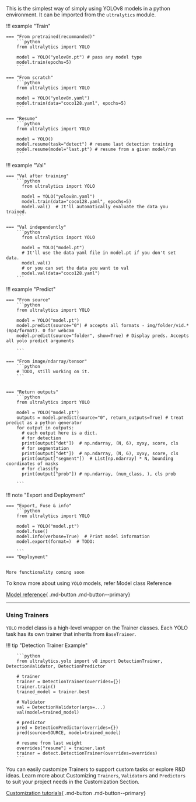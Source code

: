 This is the simplest way of simply using YOLOv8 models in a python environment. It can be imported from
the `ultralytics` module.

!!! example "Train"

    === "From pretrained(recommanded)"
        ```python
        from ultralytics import YOLO

        model = YOLO("yolov8n.pt") # pass any model type
        model.train(epochs=5)
        ```

    === "From scratch"
        ```python
        from ultralytics import YOLO

        model = YOLO("yolov8n.yaml")
        model.train(data="coco128.yaml", epochs=5)
        ```

    === "Resume"
        ```python
        from ultralytics import YOLO

        model = YOLO()
        model.resume(task="detect") # resume last detection training
        model.resume(model="last.pt") # resume from a given model/run
        ```

!!! example "Val"

    === "Val after training"
        ```python
          from ultralytics import YOLO

          model = YOLO("yolov8n.yaml")
          model.train(data="coco128.yaml", epochs=5)
          model.val()  # It'll automatically evaluate the data you trained.
        ```

    === "Val independently"
        ```python
          from ultralytics import YOLO

          model = YOLO("model.pt")
          # It'll use the data yaml file in model.pt if you don't set data.
          model.val()
          # or you can set the data you want to val
          model.val(data="coco128.yaml")
        ```

!!! example "Predict"

    === "From source"
        ```python
        from ultralytics import YOLO

        model = YOLO("model.pt")
        model.predict(source="0") # accepts all formats - img/folder/vid.*(mp4/format). 0 for webcam
        model.predict(source="folder", show=True) # Display preds. Accepts all yolo predict arguments

        ```

    === "From image/ndarray/tensor"
        ```python
        # TODO, still working on it.
        ```


    === "Return outputs"
        ```python
        from ultralytics import YOLO

        model = YOLO("model.pt")
        outputs = model.predict(source="0", return_outputs=True) # treat predict as a python generator
        for output in outputs:
          # each output here is a dict.
          # for detection
          print(output["det"])  # np.ndarray, (N, 6), xyxy, score, cls
          # for segmentation
          print(output["det"])  # np.ndarray, (N, 6), xyxy, score, cls
          print(output["segment"])  # List[np.ndarray] * N, bounding coordinates of masks
          # for classify
          print(output["prob"]) # np.ndarray, (num_class, ), cls prob

        ```

!!! note "Export and Deployment"

    === "Export, Fuse & info" 
        ```python
        from ultralytics import YOLO

        model = YOLO("model.pt")
        model.fuse()  
        model.info(verbose=True)  # Print model information
        model.export(format=)  # TODO: 

        ```
    === "Deployment"


    More functionality coming soon

To know more about using `YOLO` models, refer Model class Reference

[Model reference](reference/model.md){ .md-button .md-button--primary}

---

### Using Trainers

`YOLO` model class is a high-level wrapper on the Trainer classes. Each YOLO task has its own trainer that inherits
from `BaseTrainer`.

!!! tip "Detection Trainer Example"

        ```python
        from ultralytics.yolo import v8 import DetectionTrainer, DetectionValidator, DetectionPredictor

        # trainer
        trainer = DetectionTrainer(overrides={})
        trainer.train()
        trained_model = trainer.best

        # Validator
        val = DetectionValidator(args=...)
        val(model=trained_model)

        # predictor
        pred = DetectionPredictor(overrides={})
        pred(source=SOURCE, model=trained_model)

        # resume from last weight
        overrides["resume"] = trainer.last
        trainer = detect.DetectionTrainer(overrides=overrides)
        ```

You can easily customize Trainers to support custom tasks or explore R&D ideas.
Learn more about Customizing `Trainers`, `Validators` and `Predictors` to suit your project needs in the Customization
Section.

[Customization tutorials](engine.md){ .md-button .md-button--primary}
